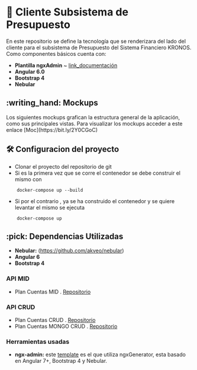 # :ledger: Cliente Subsistema de Presupuesto
 En este repositorio se define la tecnología que se renderizara del lado del cliente para el subsistema de Presupuesto del Sistema Financiero KRONOS.
Como componentes básicos cuenta con:
 * **Plantilla ngxAdmin** ~ [link_documentación](https://github.com/akveo/ngx-admin)
 * **Angular 6.0**
 * **Bootstrap 4**
 * **Nebular**

<summary><h2> :writing_hand: Mockups</h2></summary>
  Los siguientes mockups grafican la estructura general de la aplicación, como sus principales vistas.
  Para visualizar los mockups acceder a este enlace 
  [Moc](https://bit.ly/2Y0CGoC)

<summary><h2> 🛠️ Configuracion del proyecto</h2></summary>

  - Clonar el proyecto del repositorio de git
  - Si es la primera vez que se corre el contenedor se debe construir el mismo con 
  ```shell 
      docker-compose up --build
  ```
  - Si por el contrario , ya se ha construido el contenedor y se quiere levantar el mismo se ejecuta  
  ```shell 
      docker-compose up
  ```

<summary><h2> :pick: Dependencias Utilizadas</h2></summary>

  - **Nebular:** (https://github.com/akveo/nebular)
  - **Angular 6**
  - **Bootstrap 4** 

  ### API MID
  - Plan Cuentas MID . [Repositorio](https://github.com/udistrital/plan_cuentas_mid/)
  
  ### API CRUD
  
   - Plan Cuentas CRUD . [Repositorio](https://github.com/udistrital/plan_cuentas_crud)
   - Plan Cuentas MONGO CRUD . [Repositorio](https://github.com/udistrital/plan_cuentas_mongo_crud)
 
  ### Herramientas usadas
  - **ngx-admin:** este [template](https://github.com/akveo/ngx-admin) es el que utiliza ngxGenerator, esta basado en Angular 7+, Bootstrap 4 y Nebular.
